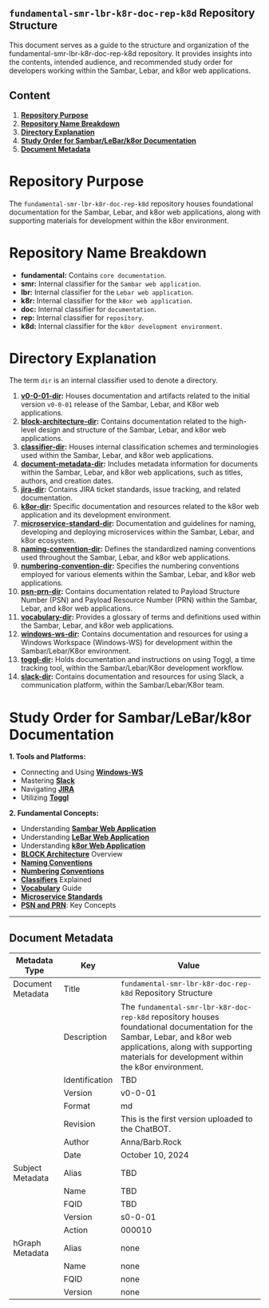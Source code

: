 ## `fundamental-smr-lbr-k8r-doc-rep-k8d` Repository Structure

This document serves as a guide to the structure and organization of the fundamental-smr-lbr-k8r-doc-rep-k8d repository. It provides insights into the contents, intended audience, and recommended study order for developers working within the Sambar, Lebar, and k8or web applications.

## Content

1. **[Repository Purpose](#Repository-Purpose)**
2. **[Repository Name Breakdown](#Repository-Name-Breakdown)**
3. **[Directory Explanation](#Directory-Explanation)**
4. **[Study Order for Sambar/LeBar/k8or Documentation](#Study-Order-for-Sambar-LeBar-k8or-Documentation)**
5. **[Document Metadata](#Document-Metadata)**

<h1 id="Repository-Purpose">Repository Purpose</h1>

The `fundamental-smr-lbr-k8r-doc-rep-k8d` repository houses foundational documentation for the Sambar, Lebar, and k8or web applications, along with supporting materials for development within the k8or environment.

<h1 id="Repository-Name-Breakdown">Repository Name Breakdown</h1>

* **fundamental:** Contains `core documentation`.
* **smr:** Internal classifier for the `Sambar web application`.
* **lbr:** Internal classifier for the `Lebar web application`.
* **k8r:** Internal classifier for the `k8or web application`.
* **doc:** Internal classifier for `documentation`.
* **rep:** Internal classifier for `repository`.
* **k8d:** Internal classifier for the `k8or development environment`.

<h1 id="Directory-Explanation">Directory Explanation</h1>

The term `dir` is an internal classifier used to denote a directory.

1. **[v0-0-01-dir](https://github.com/k8or-development-dgo/fundamental-smr-lbr-k8r-doc-rep-k8d/tree/k8or-dev/v0-0-01-dir):** Houses documentation and artifacts related to the initial version `v0-0-01` release of the Sambar, Lebar, and K8or web applications.
2. **[block-architecture-dir](https://github.com/k8or-development-dgo/fundamental-smr-lbr-k8r-doc-rep-k8d/tree/k8or-dev/v0-0-01-dir/block-architecture-dir):** Contains documentation related to the high-level design and structure of the Sambar, Lebar, and k8or web applications.
3. **[classifier-dir](https://github.com/k8or-development-dgo/fundamental-smr-lbr-k8r-doc-rep-k8d/tree/k8or-dev/v0-0-01-dir/classifier-dir):** Houses internal classification schemes and terminologies used within the Sambar, Lebar, and k8or web applications.
4. **[document-metadata-dir](https://github.com/k8or-development-dgo/fundamental-smr-lbr-k8r-doc-rep-k8d/tree/k8or-dev/v0-0-01-dir/document-metadata-dir):** Includes metadata information for documents within the Sambar, Lebar, and k8or web applications, such as titles, authors, and creation dates.
5. **[jira-dir](https://github.com/k8or-development-dgo/fundamental-smr-lbr-k8r-doc-rep-k8d/tree/k8or-dev/v0-0-01-dir/jira-dir):** Contains JIRA ticket standards, issue tracking, and related documentation.
6. **[k8or-dir](https://github.com/k8or-development-dgo/fundamental-smr-lbr-k8r-doc-rep-k8d/tree/k8or-dev/v0-0-01-dir/k8or-dir):** Specific documentation and resources related to the k8or web application and its development environment.
7. **[microservice-standard-dir](https://github.com/k8or-development-dgo/fundamental-smr-lbr-k8r-doc-rep-k8d/tree/k8or-dev/v0-0-01-dir/microservice-standard-dir):** Documentation and guidelines for naming, developing and deploying microservices within the Sambar, Lebar, and k8or ecosystem.
8. **[naming-convention-dir](https://github.com/k8or-development-dgo/fundamental-smr-lbr-k8r-doc-rep-k8d/tree/k8or-dev/v0-0-01-dir/naming-convention-dir):** Defines the standardized naming conventions used throughout the Sambar, Lebar, and k8or web applications.
9. **[numbering-convention-dir](https://github.com/k8or-development-dgo/fundamental-smr-lbr-k8r-doc-rep-k8d/tree/k8or-dev/v0-0-01-dir/numbering-convention-dir):** Specifies the numbering conventions employed for various elements within the Sambar, Lebar, and k8or web applications.
10. **[psn-prn-dir](https://github.com/k8or-development-dgo/fundamental-smr-lbr-k8r-doc-rep-k8d/tree/k8or-dev/v0-0-01-dir/psn-prn-dir):** Contains documentation related to Payload Structure Number (PSN) and Payload Resource Number (PRN) within the Sambar, Lebar, and k8or web applications.
11. **[vocabulary-dir](https://github.com/k8or-development-dgo/fundamental-smr-lbr-k8r-doc-rep-k8d/tree/k8or-dev/v0-0-01-dir/vocabulary-dir):** Provides a glossary of terms and definitions used within the Sambar, Lebar, and k8or web applications.
12. **[windows-ws-dir](https://github.com/k8or-development-dgo/fundamental-smr-lbr-k8r-doc-rep-k8d/tree/k8or-dev/v0-0-01-dir/windows-ws-dir):** Contains documentation and resources for using a Windows Workspace (Windows-WS) for development within the Sambar/Lebar/K8or environment.
13. **[toggl-dir](https://github.com/k8or-development-dgo/fundamental-smr-lbr-k8r-doc-rep-k8d/tree/k8or-dev/v0-0-01-dir/toggl-dir):** Holds documentation and instructions on using Toggl, a time tracking tool, within the Sambar/Lebar/K8or development workflow.
14. **[slack-dir](https://github.com/k8or-development-dgo/fundamental-smr-lbr-k8r-doc-rep-k8d/tree/k8or-dev/v0-0-01-dir/slack-dir):** Contains documentation and resources for using Slack, a communication platform, within the Sambar/Lebar/K8or team.

<h1 id="Study-Order-for-Sambar-LeBar-k8or-Documentation">Study Order for Sambar/LeBar/k8or Documentation</h1>

**1. Tools and Platforms:**
   * Connecting and Using **[Windows-WS](https://github.com/k8or-development-dgo/fundamental-smr-lbr-k8r-doc-rep-k8d/tree/k8or-dev/v0-0-01-dir/windows-ws-dir)**
   * Mastering **[Slack](https://github.com/k8or-development-dgo/fundamental-smr-lbr-k8r-doc-rep-k8d/tree/k8or-dev/v0-0-01-dir/slack-dir)**
   * Navigating **[JIRA](https://github.com/k8or-development-dgo/fundamental-smr-lbr-k8r-doc-rep-k8d/tree/k8or-dev/v0-0-01-dir/jira-dir)**
   * Utilizing **[Toggl](https://github.com/k8or-development-dgo/fundamental-smr-lbr-k8r-doc-rep-k8d/tree/k8or-dev/v0-0-01-dir/toggl-dir)**

**2. Fundamental Concepts:**
   * Understanding **[Sambar Web Application](https://github.com/k8or-development-dgo/fundamental-smr-lbr-k8r-doc-rep-k8d/tree/k8or-dev/v0-0-01-dir/sambar-dir)**
   * Understanding **[LeBar Web Application](https://github.com/k8or-development-dgo/fundamental-smr-lbr-k8r-doc-rep-k8d/tree/k8or-dev/v0-0-01-dir/lebar-dir)**
   * Understanding **[k8or Web Application](https://github.com/k8or-development-dgo/fundamental-smr-lbr-k8r-doc-rep-k8d/tree/k8or-dev/v0-0-01-dir/k8or-dir)**
   * **[BLOCK Architecture](https://github.com/k8or-development-dgo/fundamental-smr-lbr-k8r-doc-rep-k8d/tree/k8or-dev/v0-0-01-dir/block-architecture-dir)** Overview
   * **[Naming Conventions](https://github.com/k8or-development-dgo/fundamental-smr-lbr-k8r-doc-rep-k8d/tree/k8or-dev/v0-0-01-dir/naming-convention-dir)**
   * **[Numbering Conventions](https://github.com/k8or-development-dgo/fundamental-smr-lbr-k8r-doc-rep-k8d/tree/k8or-dev/v0-0-01-dir/numbering-convention-dir)**
   * **[Classifiers](https://github.com/k8or-development-dgo/fundamental-smr-lbr-k8r-doc-rep-k8d/tree/k8or-dev/v0-0-01-dir/classifier-dir)** Explained
   * **[Vocabulary](https://github.com/k8or-development-dgo/fundamental-smr-lbr-k8r-doc-rep-k8d/tree/k8or-dev/v0-0-01-dir/vocabulary-dir)** Guide
   * **[Microservice Standards](https://github.com/k8or-development-dgo/fundamental-smr-lbr-k8r-doc-rep-k8d/tree/k8or-dev/v0-0-01-dir/microservice-standard-dir)**
   * **[PSN and PRN](https://github.com/k8or-development-dgo/fundamental-smr-lbr-k8r-doc-rep-k8d/tree/k8or-dev/v0-0-01-dir/psn-prn-dir)**: Key Concepts

---

<h2 id="Document-Metadata">Document Metadata</h2>

| Metadata Type | Key | Value |
|---|---|---|
| Document Metadata | Title | `fundamental-smr-lbr-k8r-doc-rep-k8d` Repository Structure |
| | Description | The `fundamental-smr-lbr-k8r-doc-rep-k8d` repository houses foundational documentation for the Sambar, Lebar, and k8or web applications, along with supporting materials for development within the k8or environment. |
| | Identification | TBD | |
| | Version | v0-0-01 | |
| | Format | md | |
| | Revision | This is the first version uploaded to the ChatBOT. |
| | Author | Anna/Barb.Rock |
| | Date | October 10, 2024 |
| Subject Metadata | Alias | TBD |
| |  Name | TBD |
| |  FQID | TBD |
| |  Version | s0-0-01 |
| |  Action | 000010 |
| hGraph Metadata | Alias | none |
| |  Name | none |
| |  FQID | none |
| |  Version | none |
